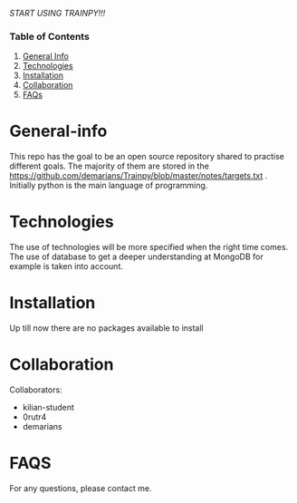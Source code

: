 *START USING TRAINPY!!!*

### Table of Contents
1. [General Info](#general-info)
2. [Technologies](#technologies)
3. [Installation](#installation)
4. [Collaboration](#collaboration)
5. [FAQs](#faqs)

# General-info
This repo has the goal to be an open source repository shared to practise different goals. The majority of them are stored in the https://github.com/demarians/Trainpy/blob/master/notes/targets.txt . Initially python is the main language of programming.
# Technologies
The use of technologies will be more specified when the right time comes. The use of database to get a deeper understanding at MongoDB for example is taken into account.
# Installation
Up till now there are no packages available to install
# Collaboration
Collaborators:
* kilian-student
* 0rutr4
* demarians
# FAQS
For any questions, please contact me.
